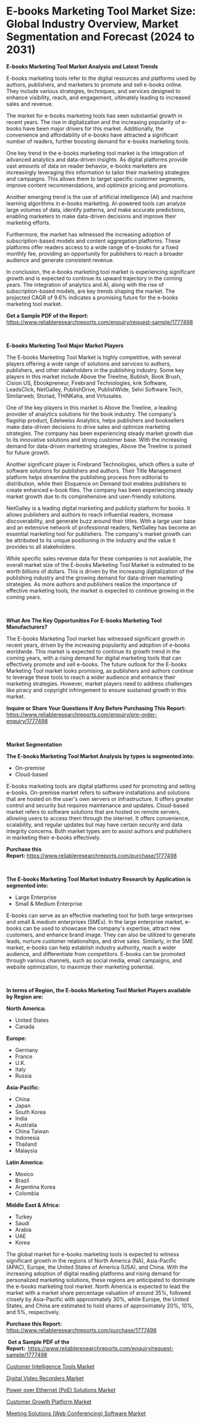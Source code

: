 <p><h1>E-books Marketing Tool Market Size: Global Industry Overview, Market Segmentation and Forecast (2024 to 2031)</h1></p><p><strong>E-books Marketing Tool Market Analysis and Latest Trends</strong></p>
<p><p>E-books marketing tools refer to the digital resources and platforms used by authors, publishers, and marketers to promote and sell e-books online. They include various strategies, techniques, and services designed to enhance visibility, reach, and engagement, ultimately leading to increased sales and revenue.</p><p>The market for e-books marketing tools has seen substantial growth in recent years. The rise in digitalization and the increasing popularity of e-books have been major drivers for this market. Additionally, the convenience and affordability of e-books have attracted a significant number of readers, further boosting demand for e-books marketing tools.</p><p>One key trend in the e-books marketing tool market is the integration of advanced analytics and data-driven insights. As digital platforms provide vast amounts of data on reader behavior, e-books marketers are increasingly leveraging this information to tailor their marketing strategies and campaigns. This allows them to target specific customer segments, improve content recommendations, and optimize pricing and promotions.</p><p>Another emerging trend is the use of artificial intelligence (AI) and machine learning algorithms in e-books marketing. AI-powered tools can analyze large volumes of data, identify patterns, and make accurate predictions, enabling marketers to make data-driven decisions and improve their marketing efforts.</p><p>Furthermore, the market has witnessed the increasing adoption of subscription-based models and content aggregation platforms. These platforms offer readers access to a wide range of e-books for a fixed monthly fee, providing an opportunity for publishers to reach a broader audience and generate consistent revenue.</p><p>In conclusion, the e-books marketing tool market is experiencing significant growth and is expected to continue its upward trajectory in the coming years. The integration of analytics and AI, along with the rise of subscription-based models, are key trends shaping the market. The projected CAGR of 9.6% indicates a promising future for the e-books marketing tool market.</p></p>
<p><strong>Get a Sample PDF of the Report:&nbsp;</strong> <a href="https://www.reliableresearchreports.com/enquiry/request-sample/1777498">https://www.reliableresearchreports.com/enquiry/request-sample/1777498</a></p>
<p>&nbsp;</p>
<p><strong>E-books Marketing Tool Major Market Players</strong></p>
<p><p>The E-books Marketing Tool Market is highly competitive, with several players offering a wide range of solutions and services to authors, publishers, and other stakeholders in the publishing industry. Some key players in this market include Above the Treeline, Bublish, Book Brush, Cision US, Ebookpreneur, Firebrand Technologies, knk Software, LeadsClick, NetGalley, PublishDrive, PublishWide, Selvi Software Tech, Similarweb, Storiad, THiNKaha, and Virtusales.</p><p>One of the key players in this market is Above the Treeline, a leading provider of analytics solutions for the book industry. The company's flagship product, Edelweiss Analytics, helps publishers and booksellers make data-driven decisions to drive sales and optimize marketing strategies. The company has been experiencing steady market growth due to its innovative solutions and strong customer base. With the increasing demand for data-driven marketing strategies, Above the Treeline is poised for future growth.</p><p>Another significant player is Firebrand Technologies, which offers a suite of software solutions for publishers and authors. Their Title Management platform helps streamline the publishing process from editorial to distribution, while their Eloquence on Demand tool enables publishers to create enhanced e-book files. The company has been experiencing steady market growth due to its comprehensive and user-friendly solutions.</p><p>NetGalley is a leading digital marketing and publicity platform for books. It allows publishers and authors to reach influential readers, increase discoverability, and generate buzz around their titles. With a large user base and an extensive network of professional readers, NetGalley has become an essential marketing tool for publishers. The company's market growth can be attributed to its unique positioning in the industry and the value it provides to all stakeholders.</p><p>While specific sales revenue data for these companies is not available, the overall market size of the E-books Marketing Tool Market is estimated to be worth billions of dollars. This is driven by the increasing digitalization of the publishing industry and the growing demand for data-driven marketing strategies. As more authors and publishers realize the importance of effective marketing tools, the market is expected to continue growing in the coming years.</p></p>
<p>&nbsp;</p>
<p><strong>What Are The Key Opportunities For E-books Marketing Tool Manufacturers?</strong></p>
<p><p>The E-books Marketing Tool market has witnessed significant growth in recent years, driven by the increasing popularity and adoption of e-books worldwide. This market is expected to continue its growth trend in the coming years, with a rising demand for digital marketing tools that can effectively promote and sell e-books. The future outlook for the E-books Marketing Tool market looks promising, as publishers and authors continue to leverage these tools to reach a wider audience and enhance their marketing strategies. However, market players need to address challenges like piracy and copyright infringement to ensure sustained growth in this market.</p></p>
<p><strong>Inquire or Share Your Questions If Any Before Purchasing This Report:</strong> <a href="https://www.reliableresearchreports.com/enquiry/pre-order-enquiry/1777498">https://www.reliableresearchreports.com/enquiry/pre-order-enquiry/1777498</a></p>
<p>&nbsp;</p>
<p><strong>Market Segmentation</strong></p>
<p><strong>The E-books Marketing Tool Market Analysis by types is segmented into:</strong></p>
<p><ul><li>On-premise</li><li>Cloud-based</li></ul></p>
<p><p>E-books marketing tools are digital platforms used for promoting and selling e-books. On-premise market refers to software installations and solutions that are hosted on the user's own servers or infrastructure. It offers greater control and security but requires maintenance and updates. Cloud-based market refers to software solutions that are hosted on remote servers, allowing users to access them through the internet. It offers convenience, scalability, and regular updates but may have certain security and data integrity concerns. Both market types aim to assist authors and publishers in marketing their e-books effectively.</p></p>
<p><strong>Purchase this Report:&nbsp;</strong><a href="https://www.reliableresearchreports.com/purchase/1777498">https://www.reliableresearchreports.com/purchase/1777498</a></p>
<p>&nbsp;</p>
<p><strong>The E-books Marketing Tool Market Industry Research by Application is segmented into:</strong></p>
<p><ul><li>Large Enterprise</li><li>Small & Medium Enterprise</li></ul></p>
<p><p>E-books can serve as an effective marketing tool for both large enterprises and small & medium enterprises (SMEs). In the large enterprise market, e-books can be used to showcase the company's expertise, attract new customers, and enhance brand image. They can also be utilized to generate leads, nurture customer relationships, and drive sales. Similarly, in the SME market, e-books can help establish industry authority, reach a wider audience, and differentiate from competitors. E-books can be promoted through various channels, such as social media, email campaigns, and website optimization, to maximize their marketing potential.</p></p>
<p>&nbsp;</p>
<p><strong>In terms of Region, the E-books Marketing Tool Market Players available by Region are:</strong></p>
<p>
    <p> <strong> North America: </strong>
        <ul>
            <li>United States</li>
            <li>Canada</li>
        </ul>
        </p> 
    <p> <strong> Europe: </strong>
        <ul>
            <li>Germany</li>
            <li>France</li>
            <li>U.K.</li>
            <li>Italy</li>
            <li>Russia</li>
        </ul>
        </p> 
    <p> <strong> Asia-Pacific: </strong>
        <ul>
            <li>China</li>
            <li>Japan</li>
            <li>South Korea</li>
            <li>India</li>
            <li>Australia</li>
            <li>China Taiwan</li>
            <li>Indonesia</li>
            <li>Thailand</li>
            <li>Malaysia</li>
        </ul>
        </p> 
    <p> <strong> Latin America: </strong>
        <ul>
            <li>Mexico</li>
            <li>Brazil</li>
            <li>Argentina Korea</li>
            <li>Colombia</li>
        </ul>
        </p> 
    <p> <strong> Middle East & Africa: </strong>
        <ul>
            <li>Turkey</li>
            <li>Saudi</li>
            <li>Arabia</li>
            <li>UAE</li>
            <li>Korea</li>
        </ul>
    </p>
    </p>
<p><p>The global market for e-books marketing tools is expected to witness significant growth in the regions of North America (NA), Asia-Pacific (APAC), Europe, the United States of America (USA), and China. With the increasing adoption of digital reading platforms and rising demand for personalized marketing solutions, these regions are anticipated to dominate the e-books marketing tool market. North America is expected to lead the market with a market share percentage valuation of around 35%, followed closely by Asia-Pacific with approximately 30%, while Europe, the United States, and China are estimated to hold shares of approximately 20%, 10%, and 5%, respectively.</p></p>
<p><strong>Purchase this Report: </strong><a href="https://www.reliableresearchreports.com/purchase/1777498">https://www.reliableresearchreports.com/purchase/1777498</a></p>
<p>&nbsp;<strong>Get a Sample PDF of the Report:&nbsp;&nbsp;</strong><a href="https://www.reliableresearchreports.com/enquiry/request-sample/1777498">https://www.reliableresearchreports.com/enquiry/request-sample/1777498</a></p>
<p><strong></strong></p>
<p><p><a href="https://github.com/Triciasol/Market-Research-Report-List-1/blob/main/customer-intelligence-tools-market.md">Customer Intelligence Tools Market</a></p><p><a href="https://medium.com/@linneahilll6456/digital-video-recorders-market-size-cagr-trends-2024-2030-09a17c033b2a">Digital Video Recorders Market</a></p><p><a href="https://medium.com/@linneahilll6456/power-over-ethernet-poe-solutions-market-share-evolution-and-market-growth-trends-2024-2031-d95abcef5cf5">Power over Ethernet (PoE) Solutions Market</a></p><p><a href="https://github.com/chartsaturn/Market-Research-Report-List-1/blob/main/customer-growth-platform-market.md">Customer Growth Platform Market</a></p><p><a href="https://medium.com/@linneahilll6456/meeting-solutions-web-conferencing-software-market-size-market-outlook-and-market-forecast-2024-b70e5cc85ae4">Meeting Solutions (Web Conferencing) Software Market</a></p></p>